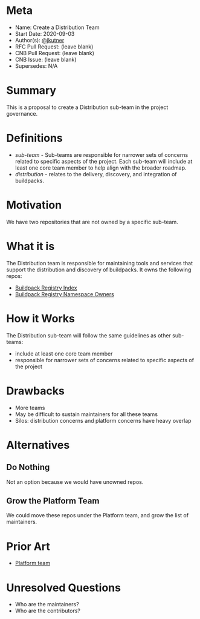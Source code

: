 # Meta
[meta]: #meta
- Name: Create a Distribution Team
- Start Date: 2020-09-03
- Author(s): [@jkutner](@jkutner)
- RFC Pull Request: (leave blank)
- CNB Pull Request: (leave blank)
- CNB Issue: (leave blank)
- Supersedes: N/A

# Summary
[summary]: #summary

This is a proposal to create a Distribution sub-team in the project governance.

# Definitions
[definitions]: #definitions

- *sub-team* - Sub-teams are responsible for narrower sets of concerns related to specific aspects of the project. Each sub-team will include at least one core team member to help align with the broader roadmap.
- *distribution* - relates to the delivery, discovery, and integration of buildpacks.

# Motivation
[motivation]: #motivation

We have two repositories that are not owned by a specific sub-team.

# What it is
[what-it-is]: #what-it-is

The Distribution team is responsible for maintaining tools and services that support the distribution and discovery of buildpacks. It owns the following repos:

* [Buildpack Registry Index](https://github.com/buildpacks/registry-index)
* [Buildpack Registry Namespace Owners](https://github.com/buildpacks/registry-namespaces)

# How it Works
[how-it-works]: #how-it-works

The Distribution sub-team will follow the same guidelines as other sub-teams:

* include at least one core team member
* responsible for narrower sets of concerns related to specific aspects of the project

# Drawbacks
[drawbacks]: #drawbacks

- More teams
- May be difficult to sustain maintainers for all these teams
- Silos: distribution concerns and platform concerns have heavy overlap

# Alternatives
[alternatives]: #alternatives

## Do Nothing

Not an option because we would have unowned repos.

## Grow the Platform Team

We could move these repos under the Platform team, and grow the list of maintainers.

# Prior Art
[prior-art]: #prior-art

- [Platform team](https://github.com/buildpacks/community/blob/main/TEAMS.md#Platform-Team)

# Unresolved Questions
[unresolved-questions]: #unresolved-questions

- Who are the maintainers?
- Who are the contributors?

